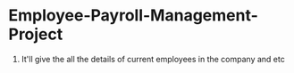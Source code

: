 # Employee-Payroll-Management-Project
   1) It'll give the all the details of current employees in the company and etc
